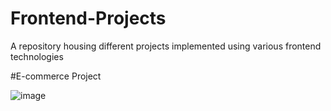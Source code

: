 # Frontend-Projects
A repository housing different projects implemented using various frontend technologies

#E-commerce Project

![image](https://github.com/jane-ahone/Frontend-Projects/assets/132242126/c585674d-cbe8-4702-96ae-e934a93f8b43)

